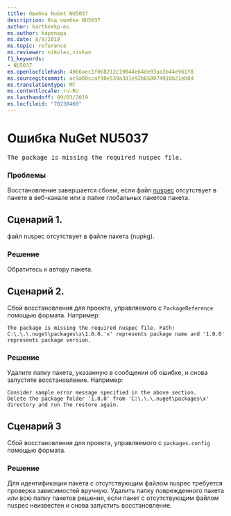 ```yaml
---
title: Ошибка NuGet NU5037
description: Код ошибки NU5037
author: kartheekp-ms
ms.author: kapenaga
ms.date: 8/9/2019
ms.topic: reference
ms.reviewer: nikolev,zivkan
f1_keywords:
- NU5037
ms.openlocfilehash: 4966aec1f068212c19044e64de93aa3b44e961f8
ms.sourcegitcommit: ac9a00ccaf90e539a381e92b650074910b21eb0d
ms.translationtype: MT
ms.contentlocale: ru-RU
ms.lasthandoff: 09/03/2019
ms.locfileid: "70238460"
---
```

# <a name="nuget-error-nu5037"></a>Ошибка NuGet NU5037
<pre>The package is missing the required nuspec file.</pre>

### <a name="issue"></a>Проблемы

Восстановление завершается сбоем, если файл [nuspec](../nuspec.md) отсутствует в пакете в веб-канале или в папке глобальных пакетов пакета.

## <a name="scenario-1"></a>Сценарий 1.

файл nuspec отсутствует в файле пакета (nupkg).

### <a name="solution"></a>Решение

Обратитесь к автору пакета. 

## <a name="scenario-2"></a>Сценарий 2.

Сбой восстановления для проекта, управляемого с `PackageReference` помощью формата. Например:
```
The package is missing the required nuspec file. Path: C:\.\.\.nuget\packages\x\1.0.0.'x' represents package name and '1.0.0' represents package version.
```

### <a name="solution"></a>Решение

Удалите папку пакета, указанную в сообщении об ошибке, и снова запустите восстановление. Например:
```
Consider sample error message specified in the above section.
Delete the package folder '1.0.0' from 'C:\.\.\.nuget\packages\x' directory and run the restore again.
```

## <a name="scenario-3"></a>Сценарий 3

Сбой восстановления для проекта, управляемого с `packages.config` помощью формата.

### <a name="solution"></a>Решение

Для идентификации пакета с отсутствующим файлом nuspec требуется проверка зависимостей вручную. Удалить папку поврежденного пакета или всю папку пакетов решения, если пакет с отсутствующим файлом nuspec неизвестен и снова запустить восстановление.